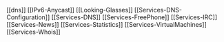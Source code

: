 [[dns]]
[[IPv6-Anycast]]
[[Looking-Glasses]]
[[Services-DNS-Configuration]]
[[Services-DNS]]
[[Services-FreePhone]]
[[Services-IRC]]
[[Services-News]]
[[Services-Statistics]]
[[Services-VirtualMachines]]
[[Services-Whois]]
